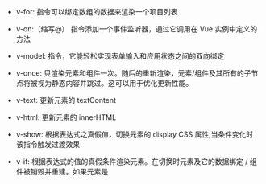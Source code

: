 - v-for:
  指令可以绑定数组的数据来渲染一个项目列表

- v-on:（缩写@）
  指令添加一个事件监听器，通过它调用在 Vue 实例中定义的方法

- v-model:
  指令，它能轻松实现表单输入和应用状态之间的双向绑定

- v-once:
  只渲染元素和组件一次。随后的重新渲染，元素/组件及其所有的子节点将被视为静态内容并跳过。这可以用于优化更新性能。

- v-text:
  更新元素的 textContent

- v-html:
  更新元素的 innerHTML

- v-show:
  根据表达式之真假值，切换元素的 display CSS 属性,当条件变化时该指令触发过渡效果

- v-if:
  根据表达式的值的真假条件渲染元素。在切换时元素及它的数据绑定 / 组件被销毁并重建。如果元素是 <template> ，将提出它的内容作为条件块

- v-bind:（缩写:）
  动态地绑定一个或多个特性，或一个组件 prop 到表达式

- v-slot:（缩写#）
  可放置在函数参数位置的 JavaScript 表达式 (在支持的环境下可使用解构)。可选，即只需要在为插槽传入 prop 的时候使用

- v-pre:
  跳过这个元素和它的子元素的编译过程

- v-cloak:
  这个指令保持在元素上直到关联实例结束编译

- created:在模板渲染成html前调用，即通常初始化某些属性值，然后再渲染成视图。
- mounted:在模板渲染成html后调用，通常是初始化页面完成后，再对html的dom节点进行一些需要的操作。
  